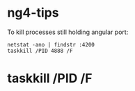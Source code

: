 # ng4-tips

To kill processes still holding angular port:
```batch
netstat -ano | findstr :4200
taskkill /PID 4888 /F
```
# taskkill /PID <process id displayed at the end> /F
